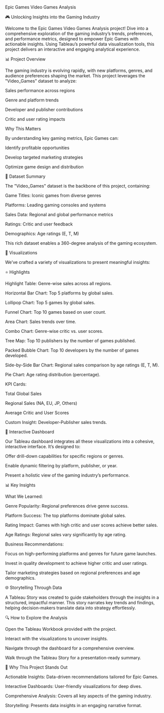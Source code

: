 Epic Games Video Games Analysis

🎮 Unlocking Insights into the Gaming Industry

Welcome to the Epic Games Video Games Analysis project! Dive into a comprehensive exploration of the gaming industry’s trends, preferences, and performance metrics, designed to empower Epic Games with actionable insights. Using Tableau’s powerful data visualization tools, this project delivers an interactive and engaging analytical experience.

📊 Project Overview

The gaming industry is evolving rapidly, with new platforms, genres, and audience preferences shaping the market. This project leverages the "Video_Games" dataset to analyze:

Sales performance across regions

Genre and platform trends

Developer and publisher contributions

Critic and user rating impacts

Why This Matters

By understanding key gaming metrics, Epic Games can:

Identify profitable opportunities

Develop targeted marketing strategies

Optimize game design and distribution

🔎 Dataset Summary

The "Video_Games" dataset is the backbone of this project, containing:

Game Titles: Iconic games from diverse genres

Platforms: Leading gaming consoles and systems

Sales Data: Regional and global performance metrics

Ratings: Critic and user feedback

Demographics: Age ratings (E, T, M)

This rich dataset enables a 360-degree analysis of the gaming ecosystem.

🔄 Visualizations

We’ve crafted a variety of visualizations to present meaningful insights:

⭐ Highlights

Highlight Table: Genre-wise sales across all regions.

Horizontal Bar Chart: Top 5 platforms by global sales.

Lollipop Chart: Top 5 games by global sales.

Funnel Chart: Top 10 games based on user count.

Area Chart: Sales trends over time.

Combo Chart: Genre-wise critic vs. user scores.

Tree Map: Top 10 publishers by the number of games published.

Packed Bubble Chart: Top 10 developers by the number of games developed.

Side-by-Side Bar Chart: Regional sales comparison by age ratings (E, T, M).

Pie Chart: Age rating distribution (percentage).

KPI Cards:

Total Global Sales

Regional Sales (NA, EU, JP, Others)

Average Critic and User Scores

Custom Insight: Developer-Publisher sales trends.

🔧 Interactive Dashboard

Our Tableau dashboard integrates all these visualizations into a cohesive, interactive interface. It’s designed to:

Offer drill-down capabilities for specific regions or genres.

Enable dynamic filtering by platform, publisher, or year.

Present a holistic view of the gaming industry’s performance.

📊 Key Insights

What We Learned:

Genre Popularity: Regional preferences drive genre success.

Platform Success: The top platforms dominate global sales.

Rating Impact: Games with high critic and user scores achieve better sales.

Age Ratings: Regional sales vary significantly by age rating.

Business Recommendations:

Focus on high-performing platforms and genres for future game launches.

Invest in quality development to achieve higher critic and user ratings.

Tailor marketing strategies based on regional preferences and age demographics.

🌐 Storytelling Through Data

A Tableau Story was created to guide stakeholders through the insights in a structured, impactful manner. This story narrates key trends and findings, helping decision-makers translate data into strategy effortlessly.

🔍 How to Explore the Analysis

Open the Tableau Workbook provided with the project.

Interact with the visualizations to uncover insights.

Navigate through the dashboard for a comprehensive overview.

Walk through the Tableau Story for a presentation-ready summary.

🌟 Why This Project Stands Out

Actionable Insights: Data-driven recommendations tailored for Epic Games.

Interactive Dashboards: User-friendly visualizations for deep dives.

Comprehensive Analysis: Covers all key aspects of the gaming industry.

Storytelling: Presents data insights in an engaging narrative format.
